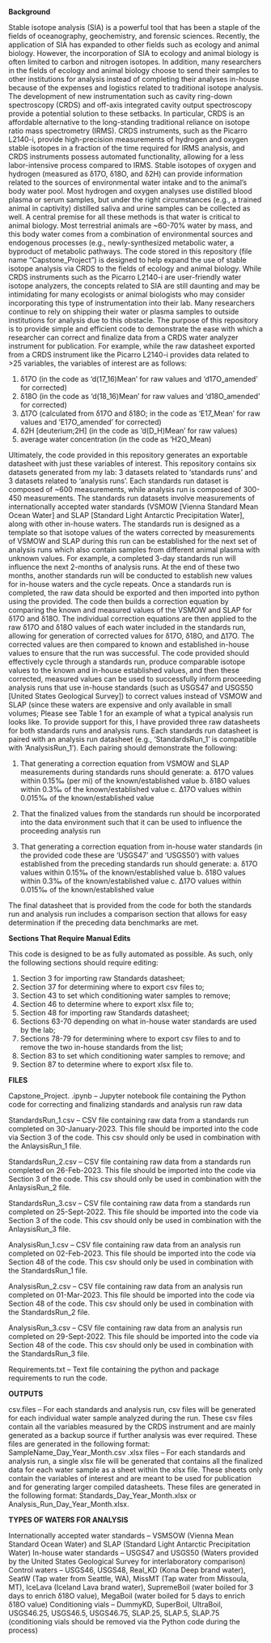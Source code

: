 **Background**

Stable isotope analysis (SIA) is a powerful tool that has been a staple of the fields of oceanography, geochemistry, and forensic sciences. Recently, the application of SIA has expanded to other fields such as ecology and animal biology. However, the incorporation of SIA to ecology and animal biology is often limited to carbon and nitrogen isotopes. In addition, many researchers in the fields of ecology and animal biology choose to send their samples to other institutions for analysis instead of completing their analyses in-house because of the expenses and logistics related to traditional isotope analysis. The development of new instrumentation such as cavity ring-down spectroscopy (CRDS) and off-axis integrated cavity output spectroscopy provide a potential solution to these setbacks. In particular, CRDS is an affordable alternative to the long-standing traditional reliance on isotope ratio mass spectrometry (IRMS). CRDS instruments, such as the Picarro L2140-i, provide high-precision measurements of hydrogen and oxygen stable isotopes in a fraction of the time required for IRMS analysis, and CRDS instruments possess automated functionality, allowing for a less labor-intensive process compared to IRMS.
	Stable isotopes of oxygen and hydrogen (measured as δ17O, δ18O, and δ2H) can provide information related to the sources of environmental water intake and to the animal’s body water pool. Most hydrogen and oxygen analyses use distilled blood plasma or serum samples, but under the right circumstances (e.g., a trained animal in captivity) distilled saliva and urine samples can be collected as well. A central premise for all these methods is that water is critical to animal biology. Most terrestrial animals are ~60-70% water by mass, and this body water comes from a combination of environmental sources and endogenous processes (e.g., newly-synthesized metabolic water, a byproduct of metabolic pathways.
	The code stored in this repository (file name “Capstone_Project”) is designed to help expand the use of stable isotope analysis via CRDS to the fields of ecology and animal biology. While CRDS instruments such as the Picarro L2140-i are user-friendly water isotope analyzers, the concepts related to SIA are still daunting and may be intimidating for many ecologists or animal biologists who may consider incorporating this type of instrumentation into their lab. Many researchers continue to rely on shipping their water or plasma samples to outside institutions for analysis due to this obstacle. The purpose of this repository is to provide simple and efficient code to demonstrate the ease with which a researcher can correct and finalize data from a CRDS water analyzer instrument for publication. For example, while the raw datasheet exported from a CRDS instrument like the Picarro L2140-i provides data related to >25 variables, the variables of interest are as follows: 
1)	δ17O (in the code as ‘d(17_16)Mean’ for raw values and ‘d17O_amended’ for corrected) 
2)	δ18O (in the code as ‘d(18_16)Mean’ for raw values and ‘d18O_amended’ for corrected)
3)	Δ17O (calculated from δ17O and δ18O; in the code as ‘E17_Mean’ for raw values and ‘E17O_amended’ for corrected)
4)	δ2H [deuterium;2H] (in the code as ‘d(D_H)Mean’ for raw values) 
5)	average water concentration (in the code as ‘H2O_Mean)

Ultimately, the code provided in this repository generates an exportable datasheet with just these variables of interest.
This repository contains six datasets generated from my lab: 3 datasets related to ‘standards runs’ and 3 datasets related to ‘analysis runs’. Each standards run dataset is composed of ~600 measurements, while analysis run is composed of 300-450 measurements. The standards run datasets involve measurements of internationally accepted water standards (VSMOW [Vienna Standard Mean Ocean Water] and SLAP [Standard Light Antarctic Precipitation Water], along with other in-house waters. The standards run is designed as a template so that isotope values of the waters corrected by measurements of VSMOW and SLAP during this run can be established for the next set of analysis runs which also contain samples from different animal plasma with unknown values. For example, a completed 3-day standards run will influence the next 2-months of analysis runs. At the end of these two months, another standards run will be conducted to establish new values for in-house waters and the cycle repeats. Once a standards run is completed, the raw data should be exported and then imported into python using the provided. The code then builds a correction equation by comparing the known and measured values of the VSMOW and SLAP for δ17O and δ18O. The individual correction equations are then applied to the raw δ17O and δ18O values of each water included in the standards run, allowing for generation of corrected values for δ17O, δ18O, and Δ17O. The corrected values are then compared to known and established in-house values to ensure that the run was successful. The code provided should effectively cycle through a standards run, produce comparable isotope values to the known and in-house established values, and then these corrected, measured values can be used to successfully inform proceeding analysis runs that use in-house standards (such as USGS47 and USGS50 [United States Geological Survey]) to correct values instead of VSMOW and SLAP (since these waters are expensive and only available in small volumes; Please see Table 1 for an example of what a typical analysis run looks like. 
	To provide support for this, I have provided three raw datasheets for both standards runs and analysis runs. Each standards run datasheet is paired with an analysis run datasheet (e.g., ‘StandardsRun_1’ is compatible with ‘AnalysisRun_1’). Each pairing should demonstrate the following: 
1)	That generating a correction equation from VSMOW and SLAP measurements during standards runs should generate: 
a.	δ17O values within 0.15‰ (per mi) of the known/established value
b.	δ18O values within 0.3‰ of the known/established value
c.	Δ17O values within 0.015‰ of the known/established value

2)	That the finalized values from the standards run should be incorporated into the data environment such that it can be used to influence the proceeding analysis run

3)	That generating a correction equation from in-house water standards (in the provided code these are ‘USGS47’ and ‘USGS50’) with values established from the preceding standards run should generate: 
a.	δ17O values within 0.15‰ of the known/established value
b.	δ18O values within 0.3‰ of the known/established value
c.	Δ17O values within 0.015‰ of the known/established value

The final datasheet that is provided from the code for both the standards run and analysis run includes a comparison section that allows for easy determination if the preceding data benchmarks are met. 

**Sections That Require Manual Edits**

This code is designed to be as fully automated as possible. As such, only the following sections should require editing: 
1) Section 3 for importing raw Standards datasheet; 
2) Section 37 for determining where to export csv files to; 
3) Section 43 to set which conditioning water samples to remove; 
4) Section 46 to determine where to export xlsx file to; 
5) Section 48 for importing raw Standards datasheet; 
6) Sections 63-70 depending on what in-house water standards are used by the lab; 
7) Sections 78-79 for determining where to export csv files to and to remove the two in-house standards from the list; 
8) Section 83 to set which conditioning water samples to remove; and 
9) Section 87 to determine where to export xlsx file to. 

**FILES**

Capstone_Project. .ipynb – Jupyter notebook file containing the Python code for correcting and finalizing standards and analysis run raw data

StandardsRun_1.csv – CSV file containing raw data from a standards run completed on 30-January-2023. This file should be imported into the code via Section 3 of the code. This csv should only be used in combination with the AnlaysisRun_1 file.

StandardsRun_2.csv – CSV file containing raw data from a standards run completed on 26-Feb-2023. This file should be imported into the code via Section 3 of the code. This csv should only be used in combination with the AnlaysisRun_2 file.

StandardsRun_3.csv – CSV file containing raw data from a standards run completed on 25-Sept-2022. This file should be imported into the code via Section 3 of the code. This csv should only be used in combination with the AnlaysisRun_3 file.

AnalysisRun_1.csv – CSV file containing raw data from an analysis run completed on 02-Feb-2023. This file should be imported into the code via Section 48 of the code. This csv should only be used in combination with the StandardsRun_1 file.

AnalysisRun_2.csv – CSV file containing raw data from an analysis run completed on 01-Mar-2023. This file should be imported into the code via Section 48 of the code. This csv should only be used in combination with the StandardsRun_2 file.

AnalysisRun_3.csv – CSV file containing raw data from an analysis run completed on 29-Sept-2022. This file should be imported into the code via Section 48 of the code. This csv should only be used in combination with the StandardsRun_3 file.

Requirements.txt – Text file containing the python and package requirements to run the code. 

**OUTPUTS**

csv.files – For each standards and analysis run, csv files will be generated for each individual water sample analyzed during the run. These csv files contain all the variables measured by the CRDS instrument and are mainly generated as a backup source if further analysis was ever required. These files are generated in the following format: SampleName_Day_Year_Month.csv 
.xlsx files – For each standards and analysis run, a single xlsx file will be generated that contains all the finalized data for each water sample as a sheet within the xlsx file. These sheets only contain the variables of interest and are meant to be used for publication and for generating larger compiled datasheets. These files are generated in the following format: Standards_Day_Year_Month.xlsx or Analysis_Run_Day_Year_Month.xlsx. 

**TYPES OF WATERS FOR ANALYSIS**

Internationally accepted water standards – VSMSOW (Vienna Mean Standard Ocean Water) and SLAP (Standard Light Antarctic Precipitation Water)
In-house water standards – USGS47 and USGS50 (Waters provided by the United States Geological Survey for interlaboratory comparison)
Control waters – USGS46, USGS48, Real_KD (Kona Deep brand water), SeatW (Tap water from Seattle, WA), MissMT (Tap water from Missoula, MT), IceLava (Iceland Lava brand water), SupremeBoil (water boiled for 3 days to enrich δ18O value), MegaBoil (water boiled for 5 days to enrich δ18O value)
Conditioning vials – DummyKD, SuperBoil, UltraBoil, USGS46.25, USGS46.5, USGS46.75, SLAP.25, SLAP.5, SLAP.75 (conditioning vials should be removed via the Python code during the process)
